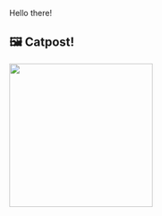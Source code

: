 Hello there!



## 🖼️ Catpost!

<sub>
    <img src="https://cdn2.thecatapi.com/images/b53.jpg" height="256">
</sub>

